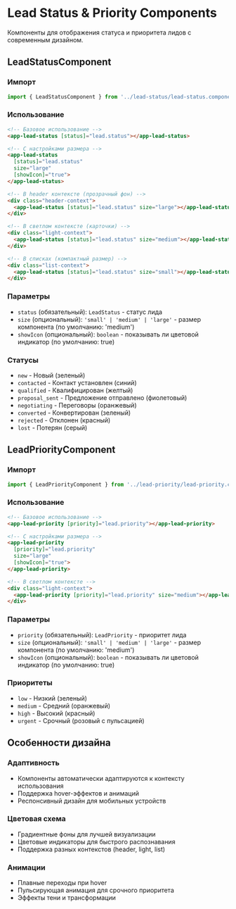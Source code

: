 # Lead Status & Priority Components

Компоненты для отображения статуса и приоритета лидов с современным дизайном.

## LeadStatusComponent

### Импорт
```typescript
import { LeadStatusComponent } from '../lead-status/lead-status.component';
```

### Использование
```html
<!-- Базовое использование -->
<app-lead-status [status]="lead.status"></app-lead-status>

<!-- С настройками размера -->
<app-lead-status 
  [status]="lead.status" 
  size="large"
  [showIcon]="true">
</app-lead-status>

<!-- В header контексте (прозрачный фон) -->
<div class="header-context">
  <app-lead-status [status]="lead.status" size="large"></app-lead-status>
</div>

<!-- В светлом контексте (карточки) -->
<div class="light-context">
  <app-lead-status [status]="lead.status" size="medium"></app-lead-status>
</div>

<!-- В списках (компактный размер) -->
<div class="list-context">
  <app-lead-status [status]="lead.status" size="small"></app-lead-status>
</div>
```

### Параметры
- `status` (обязательный): `LeadStatus` - статус лида
- `size` (опциональный): `'small' | 'medium' | 'large'` - размер компонента (по умолчанию: 'medium')
- `showIcon` (опциональный): `boolean` - показывать ли цветовой индикатор (по умолчанию: true)

### Статусы
- `new` - Новый (зеленый)
- `contacted` - Контакт установлен (синий)
- `qualified` - Квалифицирован (желтый)
- `proposal_sent` - Предложение отправлено (фиолетовый)
- `negotiating` - Переговоры (оранжевый)
- `converted` - Конвертирован (зеленый)
- `rejected` - Отклонен (красный)
- `lost` - Потерян (серый)

## LeadPriorityComponent

### Импорт
```typescript
import { LeadPriorityComponent } from '../lead-priority/lead-priority.component';
```

### Использование
```html
<!-- Базовое использование -->
<app-lead-priority [priority]="lead.priority"></app-lead-priority>

<!-- С настройками размера -->
<app-lead-priority 
  [priority]="lead.priority" 
  size="large"
  [showIcon]="true">
</app-lead-priority>

<!-- В светлом контексте -->
<div class="light-context">
  <app-lead-priority [priority]="lead.priority" size="medium"></app-lead-priority>
</div>
```

### Параметры
- `priority` (обязательный): `LeadPriority` - приоритет лида
- `size` (опциональный): `'small' | 'medium' | 'large'` - размер компонента (по умолчанию: 'medium')
- `showIcon` (опциональный): `boolean` - показывать ли цветовой индикатор (по умолчанию: true)

### Приоритеты
- `low` - Низкий (зеленый)
- `medium` - Средний (оранжевый)
- `high` - Высокий (красный)
- `urgent` - Срочный (розовый с пульсацией)

## Особенности дизайна

### Адаптивность
- Компоненты автоматически адаптируются к контексту использования
- Поддержка hover-эффектов и анимаций
- Респонсивный дизайн для мобильных устройств

### Цветовая схема
- Градиентные фоны для лучшей визуализации
- Цветовые индикаторы для быстрого распознавания
- Поддержка разных контекстов (header, light, list)

### Анимации
- Плавные переходы при hover
- Пульсирующая анимация для срочного приоритета
- Эффекты тени и трансформации